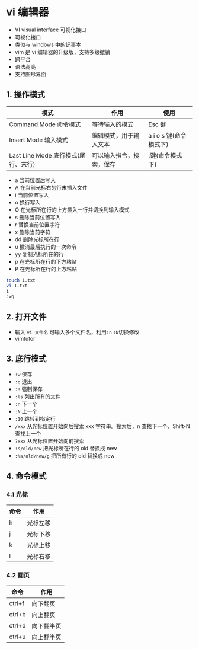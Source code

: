 # vi 编辑器

- VI visual interface 可视化接口
- 可视化接口
- 类似与 windows 中的记事本
- vim 是 vi 编辑器的升级版，支持多级撤销
- 跨平台
- 语法高亮
- 支持图形界面

## 1. 操作模式

| 模式                                | 作用                     | 使用                   |
| ----------------------------------- | ------------------------ | ---------------------- |
| Command Mode 命令模式               | 等待输入的模式           | Esc 键                 |
| Insert Mode 输入模式                | 编辑模式，用于输入文本   | a i o s 键(命令模式下) |
| Last Line Mode 底行模式(尾行、末行) | 可以输入指令，搜索，保存 | :键(命令模式下)        |

- a 当前位置后写入
- A 在当前光标右的行末插入文件
- i 当前位置写入
- o 换行写入
- O 在光标所在行的上方插入一行并切换到输入模式
- s 删除当前位置写入
- r 替换当前位置字符
- x 删除当前字符
- dd 删除光标所在行
- u 撤消最后执行的一次命令
- yy 复制光标所在的行
- p 在光标所在行的下方粘贴
- P 在光标所在行的上方粘贴

```bash
touch 1.txt
vi 1.txt
i
:wq
```

## 2. 打开文件

- 输入 `vi 文件名` 可输入多个文件名，利用`:n` `:N`切换修改
- vimtutor

## 3. 底行模式

- `:w` 保存
- `:q` 退出
- `:!` 强制保存
- `:ls` 列出所有的文件
- `:n` 下一个
- `:N` 上一个
- `:10` 跳转到指定行
- `/xxx` 从光标位置开始向后搜索 xxx 字符串。搜索后，n 查找下一个，Shift-N 查找上一个
- `?xxx` 从光标位置开始向前搜索
- `:s/old/new` 把光标所在行的 old 替换成 new
- `:%s/old/new/g` 把所有行的 old 替换成 new

## 4. 命令模式

### 4.1 光标

| 命令 | 作用     |
| ---- | -------- |
| h    | 光标左移 |
| j    | 光标下移 |
| k    | 光标上移 |
| l    | 光标右移 |

### 4.2 翻页

| 命令   | 作用       |
| ------ | ---------- |
| ctrl+f | 向下翻页   |
| ctrl+b | 向上翻页   |
| ctrl+d | 向下翻半页 |
| ctrl+u | 向上翻半页 |
